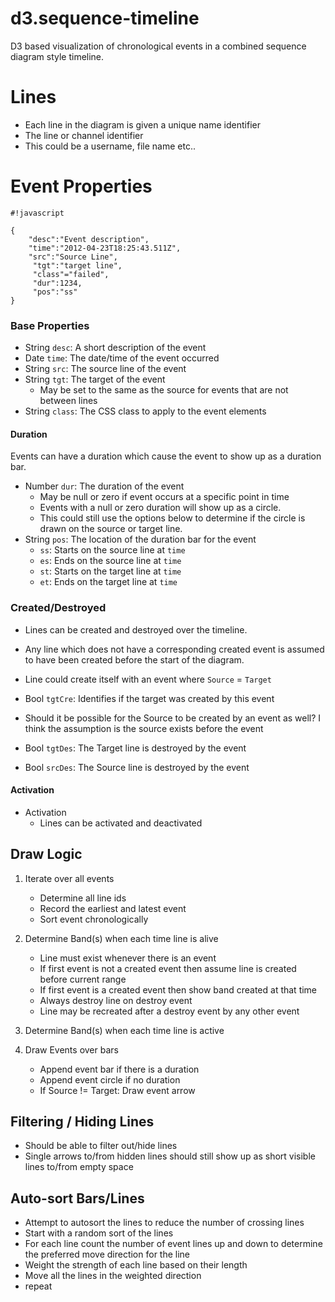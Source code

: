 # d3.sequence-timeline #

D3 based visualization of chronological events in a combined sequence diagram style timeline.

# Lines #
- Each line in the diagram is given a unique name identifier
- The line or channel identifier
- This could be a username, file name etc..
	
# Event Properties #

```
#!javascript

{
    "desc":"Event description",
    "time":"2012-04-23T18:25:43.511Z",
    "src":"Source Line",
     "tgt":"target line",
     "class"="failed",
     "dur":1234,
     "pos":"ss"
}
```

### Base Properties ###

- String `desc`: A short description of the event
- Date `time`: The date/time of the event occurred
- String `src`: The source line of the event
- String `tgt`: The target of the event 
    - May be set to the same as the source for events that are not between lines
- String `class`: The CSS class to apply to the event elements


#### Duration ###

Events can have a duration which cause the event to show up as a duration bar. 

- Number `dur`: The duration of the event
    - May be null or zero if event occurs at a specific point in time
     - Events with a null or zero duration will show up as a circle. 
     - This could still use the options below to determine if the circle is drawn on the source or target line.
- String `pos`: The location of the duration bar for the event
    - `ss`: Starts on the source line at `time`
    - `es`: Ends on the source line at `time`
    - `st`: Starts on the target line at `time`
    - `et`: Ends on the target line at `time`

### Created/Destroyed ###

- Lines can be created and destroyed over the timeline. 
- Any line which does not have a corresponding created event is assumed to have been created before the start of the diagram. 

- Line could create itself with an event where `Source` = `Target`

- Bool `tgtCre`: Identifies if the target was created by this event

- Should it be possible for the Source to be created by an event as well? I think the assumption is the source exists before the event

- Bool `tgtDes`: The Target line is destroyed by the event
- Bool `srcDes`: The Source line is destroyed by the event


#### Activation ###

- Activation
    - Lines can be activated and deactivated

	

## Draw Logic ##

1. Iterate over all events
    - Determine all line ids
    - Record the earliest and latest event
    - Sort event chronologically

2. Determine Band(s) when each time line is alive
    - Line must exist whenever there is an event
    - If first event is not a created event then assume line is created before current range
    - If first event is a created event then show band created at that time
    - Always destroy line on destroy event
    - Line may be recreated after a destroy event by any other event		
3. Determine Band(s) when each time line is active

4. Draw Events over bars
    - Append event bar if there is a duration
    - Append event circle if no duration
    - If Source != Target: Draw event arrow
	
## Filtering / Hiding Lines ##
- Should be able to filter out/hide lines
- Single arrows to/from hidden lines should still show up as short visible lines to/from empty space	
	

## Auto-sort Bars/Lines ##

- Attempt to autosort the lines to reduce the number of crossing lines
- Start with a random sort of the lines
- For each line count the number of event lines up and down to determine the preferred move direction for the line
- Weight the strength of each line based on their length
- Move all the lines in the weighted direction
- repeat